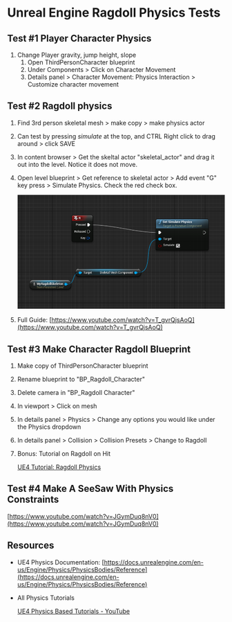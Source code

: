 # Unreal Engine Ragdoll Physics Tests

## Test #1 Player Character Physics

1. Change Player gravity, jump height, slope
    1. Open ThirdPersonCharacter blueprint
    2. Under Components > Click on Character Movement
    3. Details panel > Character Movement: Physics Interaction > Customize character movement

## Test #2 Ragdoll physics

1. Find 3rd person skeletal mesh > make copy > make physics actor
2. Can test by pressing *simulate* at the top, and CTRL Right click to drag around > click SAVE
3. In content browser > Get the skeltal actor "skeletal_actor" and drag it out into the level. Notice it does not move.
4. Open level blueprint > Get reference to skeletal actor > Add event "G" key press > Simulate Physics. Check the red check box.

    !["Enable Skeletal Mesh Physics in Blueprints"](/content/images/EnableSkeletalMeshPhysics.png)

5. Full Guide: [https://www.youtube.com/watch?v=T_gvrQjsAoQ](https://www.youtube.com/watch?v=T_gvrQjsAoQ)

## Test #3 Make Character Ragdoll Blueprint

1. Make copy of ThirdPersonCharacter blueprint
2. Rename blueprint to "BP_Ragdoll_Character"
3. Delete camera in "BP_Ragdoll Character"
4. In viewport > Click on mesh
5. In details panel > Physics > Change any options you would like under the Physics dropdown
6. In details panel > Collision > Collision Presets > Change to Ragdoll
7. Bonus: Tutorial on Ragdoll on Hit

    [UE4 Tutorial: Ragdoll Physics](https://www.youtube.com/watch?v=1OcGAGT2opU)

## Test #4 Make A SeeSaw With Physics Constraints

[https://www.youtube.com/watch?v=JGymDuq8nV0](https://www.youtube.com/watch?v=JGymDuq8nV0)

## Resources

- UE4 Physics Documentation: [https://docs.unrealengine.com/en-us/Engine/Physics/PhysicsBodies/Reference](https://docs.unrealengine.com/en-us/Engine/Physics/PhysicsBodies/Reference)
- All Physics Tutorials

    [UE4 Physics Based Tutorials - YouTube](https://www.youtube.com/playlist?list=PLEp7216xGGII6tRXPfxbPGPec1VWRWDSO)